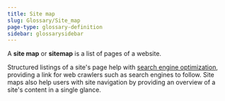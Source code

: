 ```yaml
---
title: Site map
slug: Glossary/Site_map
page-type: glossary-definition
sidebar: glossarysidebar
---
```



A **site map** or **sitemap** is a list of pages of a website.

Structured listings of a site's page help with [search engine optimization](/en-US/docs/Glossary/SEO), providing a link for web crawlers such as search engines to follow. Site maps also help users with site navigation by providing an overview of a site's content in a single glance.
